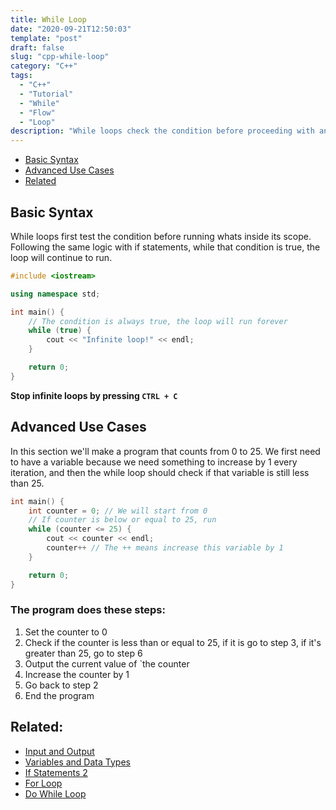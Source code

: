 ```yaml
---
title: While Loop
date: "2020-09-21T12:50:03"
template: "post"
draft: false 
slug: "cpp-while-loop"
category: "C++"
tags:
  - "C++"
  - "Tutorial"
  - "While"
  - "Flow"
  - "Loop"
description: "While loops check the condition before proceeding with an iteration of the code inside its scope. Syntax: while (condition) { cout << \"something\"; }"
---
```


- [Basic Syntax](#basic-syntax)
- [Advanced Use Cases](#advanced-use-cases)
- [Related](#related)

## Basic Syntax

While loops first test the condition before running whats inside its scope. Following the same logic with if statements, while that condition is true, the loop will continue to run.

```cpp
#include <iostream>

using namespace std;

int main() {
    // The condition is always true, the loop will run forever
    while (true) {  
        cout << "Infinite loop!" << endl;
    }

    return 0;
}
```

**Stop infinite loops by pressing `CTRL + C`**

## Advanced Use Cases

In this section we'll make a program that counts from 0 to 25. We first need to have a variable because we need something to increase by 1 every iteration, and then the while loop should check if that variable is still less than 25.

```cpp
int main() {
    int counter = 0; // We will start from 0
    // If counter is below or equal to 25, run
    while (counter <= 25) { 
        cout << counter << endl;
        counter++ // The ++ means increase this variable by 1
    }

    return 0;
}
```

### The program does these steps:

1. Set the counter to 0
2. Check if the counter is less than or equal to 25, if it is go to step 3, if it's greater than 25, go to step 6
3. Output the current value of `the counter
4. Increase the counter by 1
5. Go back to step 2
6. End the program

## Related:

- [Input and Output](/posts/cpp-input-output)
- [Variables and Data Types](/posts/cpp-variables)
- [If Statements 2](/posts/cpp-if-statements-advanced)
- [For Loop](/posts/cpp-for-loop)
- [Do While Loop](/posts/cpp-do-while-loop)
